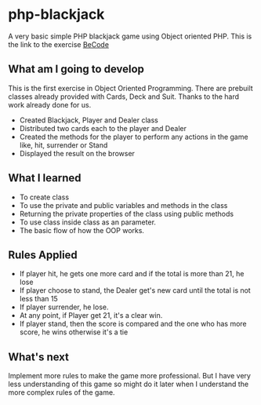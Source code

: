 # php-blackjack

A very basic simple PHP blackjack game using Object oriented PHP. This is the link to the exercise [BeCode](https://github.com/becodeorg/ANT-Lamarr-5.34/tree/main/2.The-Hill/php/4.oop-blackjackgame/code)

## What am I going to develop
This is the first exercise in Object Oriented Programming. There are prebuilt classes already provided with Cards, Deck and Suit. Thanks to the hard work already done for us. 
- Created Blackjack, Player and Dealer class
- Distributed two cards each to the player and Dealer
- Created the methods for the player to perform any actions in the game like, hit, surrender or Stand
- Displayed the result on the browser

## What I learned

- To create class
- To use the private and public variables and methods in the class
- Returning the private properties of the class using public methods
- To use class inside class as an parameter.
- The basic flow of how the OOP works.

## Rules Applied

- If player hit, he gets one more card and if the total is more than 21, he lose
- If player choose to stand, the Dealer get's new card until the total is not less than 15
- If player surrender, he lose. 
- At any point, if Player get 21, it's a clear win.
- If player stand, then the score is compared and the one who has more score, he wins otherwise it's a tie


## What's next

Implement more rules to make the game more professional. But I have very less understanding of this game so might do it later when I understand the more complex rules of the game.


